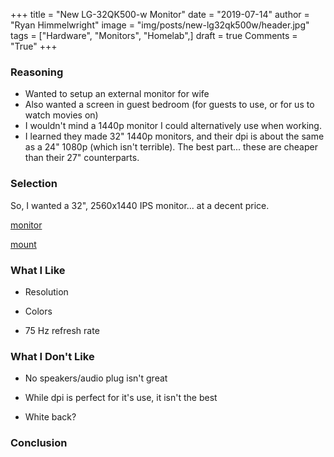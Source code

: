 +++
title  = "New LG-32QK500-w Monitor"
date   = "2019-07-14"
author = "Ryan Himmelwright"
image  = "img/posts/new-lg32qk500w/header.jpg"
tags   = ["Hardware", "Monitors", "Homelab",]
draft  = true
Comments = "True"
+++



<!--more-->

### Reasoning
- Wanted to setup an external monitor for wife
- Also wanted a screen in guest bedroom (for guests to use, or for us to watch
    movies on)
- I wouldn't mind a 1440p monitor I could alternatively use when working.
- I learned they made 32" 1440p monitors, and their dpi is about the same as a
    24" 1080p (which isn't terrible). The best part... these are cheaper than
    their 27" counterparts.

### Selection
So, I wanted a 32", 2560x1440 IPS monitor... at a decent price.

[monitor](https://www.amazon.com/gp/product/B07LD6XJ8X/ref=ppx_yo_dt_b_asin_title_o03_s01?ie=UTF8&psc=1)

[mount](https://www.amazon.com/gp/product/B01BCUM766/ref=ppx_yo_dt_b_asin_title_o03_s00?ie=UTF8&psc=1)

### What I Like

- Resolution

- Colors

- 75 Hz refresh rate

### What I Don't Like

- No speakers/audio plug isn't great

- While dpi is perfect for it's use, it isn't the best

- White back?


### Conclusion
